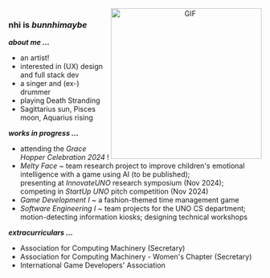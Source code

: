 <a target="_blank" align="center">
  <img align="right" top="500" width="300" alt="GIF" 
    src="https://media.giphy.com/media/LpDiryMEixuceVyRMi/giphy.gif?cid=ecf05e47w54h3x63colhuydc5q8wcn1qj5btz9xiw5vx1rng&ep=v1_gifs_search&rid=giphy.gif&ct=g"></a>

<h3>nhi is <em>bunnhimaybe</em></h3>

_**about me ...**_
<ul>
  <li> an artist! 
  <li> interested in (UX) design and full stack dev
  <li> a singer and (ex-) drummer
  <li> playing Death Stranding
  <li> Sagittarius sun, Pisces moon, Aquarius rising
</ul>

_**works in progress ...**_
<ul>
  <li>attending the <em>Grace Hopper Celebration 2024</em> !
  <li><em>Melty Face ~ </em> team research project to improve children's emotional intelligence with a game using AI (to be published); <br>
  presenting at <em>InnovateUNO</em> research symposium (Nov 2024); <br>
  competing in <em>StartUp UNO</em> pitch competition (Nov 2024)
  <li><em>Game Development I ~ </em>a fashion-themed time management game
  <li><em>Software Engineering I ~ </em>team projects for the UNO CS department; <br>
  motion-detecting information kiosks; designing  technical workshops
</ul>

_**extracurriculars ...**_
<ul>
  <li>Association for Computing Machinery (Secretary)
  <li>Association for Computing Machinery - Women's Chapter (Secretary)
  <li>International Game Developers' Association
</ul>
<!--
**bunnhimaybe/bunnhimaybe** is a ✨ _special_ ✨ repository because its `README.md` (this file) appears on your GitHub profile.

Here are some ideas to get you started:

- 🔭 I’m currently working on ...
- 🌱 I’m currently learning ...
- 👯 I’m looking to collaborate on ...
- 🤔 I’m looking for help with ...
- 💬 Ask me about ...
- 📫 How to reach me: ...
- 😄 Pronouns: ...
- ⚡ Fun fact: ...

<div id="header" align="center">
  <img src="https://media.giphy.com/media/WgncljJskOk6SsyiRz/giphy.gif" width="100"/>
</div>
-->

